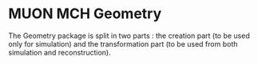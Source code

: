 <!-- doxy
\page refDetectorsMUONMCHGeometry MCHGeometry
/doxy -->

# MUON MCH Geometry

The Geometry package is split in two parts : the creation part (to be used only
for simulation) and the transformation part (to be used from both simulation
  and reconstruction).

<!-- doxy
\subpage refDetectorsMUONMCHGeometryTransformer
\subpage refDetectorsMUONMCHGeometryCreator
/doxy -->
